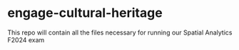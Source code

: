 # engage-cultural-heritage
 This repo will contain all the files necessary for running our Spatial Analytics F2024 exam

